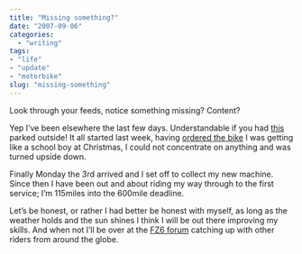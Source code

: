 ```yaml
---
title: "Missing something?"
date: "2007-09-06"
categories:
  - "writing"
tags:
- "life"
- "update"
- "motorbike"
slug: "missing-something"
---
```


Look through your feeds, notice something missing?
Content?

Yep I’ve been elsewhere the last few days. Understandable if you had [this][1] parked outside!
It all started last week, having [ordered the bike][2] I was getting like a school boy at Christmas, I could not concentrate on anything and was turned upside down.

Finally Monday the 3rd arrived and I set off to collect my new machine. Since then I have been out and about riding my way through to the first service; I’m 115miles into the 600mile deadline.

Let’s be honest, or rather I had better be honest with myself, as long as the weather holds and the sun shines I think I will be out there improving my skills. And when not I’ll be over at the [FZ6 forum][3] catching up with other riders from around the globe.

[1]:	https://farm2.static.flickr.com/1028/1332849402_bf7e2d0c03.jpg
[2]:	https://adamchamberlin.info/2007/08/the-test-ride
[3]:	https://www.fz6-forum.com/